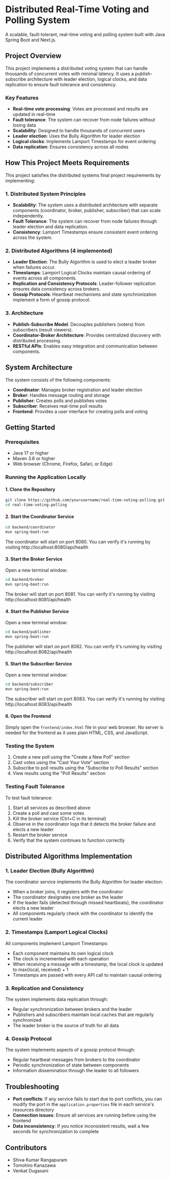# Distributed Real-Time Voting and Polling System

A scalable, fault-tolerant, real-time voting and polling system built with Java Spring Boot and Next.js.

## Project Overview

This project implements a distributed voting system that can handle thousands of concurrent votes with minimal latency. It uses a publish-subscribe architecture with leader election, logical clocks, and data replication to ensure fault tolerance and consistency.

### Key Features

- **Real-time vote processing**: Votes are processed and results are updated in real-time
- **Fault tolerance**: The system can recover from node failures without losing data
- **Scalability**: Designed to handle thousands of concurrent users
- **Leader election**: Uses the Bully Algorithm for leader election
- **Logical clocks**: Implements Lamport Timestamps for event ordering
- **Data replication**: Ensures consistency across all nodes

## How This Project Meets Requirements

This project satisfies the distributed systems final project requirements by implementing:

### 1. Distributed System Principles
- **Scalability**: The system uses a distributed architecture with separate components (coordinator, broker, publisher, subscriber) that can scale independently.
- **Fault Tolerance**: The system can recover from node failures through leader election and data replication.
- **Consistency**: Lamport Timestamps ensure consistent event ordering across the system.

### 2. Distributed Algorithms (4 implemented)
- **Leader Election**: The Bully Algorithm is used to elect a leader broker when failures occur.
- **Timestamps**: Lamport Logical Clocks maintain causal ordering of events across all components.
- **Replication and Consistency Protocols**: Leader-follower replication ensures data consistency across brokers.
- **Gossip Protocols**: Heartbeat mechanisms and state synchronization implement a form of gossip protocol.

### 3. Architecture
- **Publish-Subscribe Model**: Decouples publishers (voters) from subscribers (result viewers).
- **Coordinator-Broker Architecture**: Provides centralized discovery with distributed processing.
- **RESTful APIs**: Enables easy integration and communication between components.

## System Architecture

The system consists of the following components:

- **Coordinator**: Manages broker registration and leader election
- **Broker**: Handles message routing and storage
- **Publisher**: Creates polls and publishes votes
- **Subscriber**: Receives real-time poll results
- **Frontend**: Provides a user interface for creating polls and voting

## Getting Started

### Prerequisites

- Java 17 or higher
- Maven 3.6 or higher
- Web browser (Chrome, Firefox, Safari, or Edge)

### Running the Application Locally

#### 1. Clone the Repository

```bash
git clone https://github.com/yourusername/real-time-voting-polling.git
cd real-time-voting-polling
```

#### 2. Start the Coordinator Service

```bash
cd backend/coordinator
mvn spring-boot:run
```

The coordinator will start on port 8080. You can verify it's running by visiting http://localhost:8080/api/health

#### 3. Start the Broker Service

Open a new terminal window:

```bash
cd backend/broker
mvn spring-boot:run
```

The broker will start on port 8081. You can verify it's running by visiting http://localhost:8081/api/health

#### 4. Start the Publisher Service

Open a new terminal window:

```bash
cd backend/publisher
mvn spring-boot:run
```

The publisher will start on port 8082. You can verify it's running by visiting http://localhost:8082/api/health

#### 5. Start the Subscriber Service

Open a new terminal window:

```bash
cd backend/subscriber
mvn spring-boot:run
```

The subscriber will start on port 8083. You can verify it's running by visiting http://localhost:8083/api/health

#### 6. Open the Frontend

Simply open the `frontend/index.html` file in your web browser. No server is needed for the frontend as it uses plain HTML, CSS, and JavaScript.

### Testing the System

1. Create a new poll using the "Create a New Poll" section
2. Cast votes using the "Cast Your Vote" section
3. Subscribe to poll results using the "Subscribe to Poll Results" section
4. View results using the "Poll Results" section

### Testing Fault Tolerance

To test fault tolerance:

1. Start all services as described above
2. Create a poll and cast some votes
3. Kill the broker service (Ctrl+C in its terminal)
4. Observe in the coordinator logs that it detects the broker failure and elects a new leader
5. Restart the broker service
6. Verify that the system continues to function correctly

## Distributed Algorithms Implementation

### 1. Leader Election (Bully Algorithm)

The coordinator service implements the Bully Algorithm for leader election:

- When a broker joins, it registers with the coordinator
- The coordinator designates one broker as the leader
- If the leader fails (detected through missed heartbeats), the coordinator elects a new leader
- All components regularly check with the coordinator to identify the current leader

### 2. Timestamps (Lamport Logical Clocks)

All components implement Lamport Timestamps:

- Each component maintains its own logical clock
- The clock is incremented with each operation
- When receiving a message with a timestamp, the local clock is updated to max(local, received) + 1
- Timestamps are passed with every API call to maintain causal ordering

### 3. Replication and Consistency

The system implements data replication through:

- Regular synchronization between brokers and the leader
- Publishers and subscribers maintain local caches that are regularly synchronized
- The leader broker is the source of truth for all data

### 4. Gossip Protocol

The system implements aspects of a gossip protocol through:

- Regular heartbeat messages from brokers to the coordinator
- Periodic synchronization of state between components
- Information dissemination through the leader to all followers

## Troubleshooting

- **Port conflicts**: If any service fails to start due to port conflicts, you can modify the port in the `application.properties` file in each service's resources directory
- **Connection issues**: Ensure all services are running before using the frontend
- **Data inconsistency**: If you notice inconsistent results, wait a few seconds for synchronization to complete

## Contributors

- Shiva Kumar Rangapuram
- Tomohiro Kanazawa
- Venkat Dugasani

